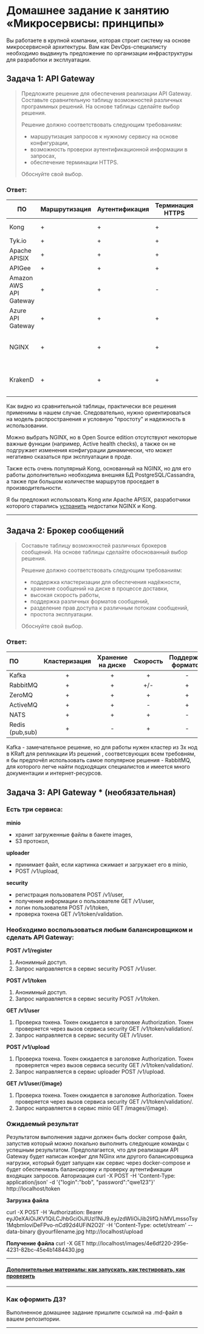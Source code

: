 
# Домашнее задание к занятию «Микросервисы: принципы»

Вы работаете в крупной компании, которая строит систему на основе микросервисной архитектуры.
Вам как DevOps-специалисту необходимо выдвинуть предложение по организации инфраструктуры для разработки и эксплуатации.

## Задача 1: API Gateway 

> Предложите решение для обеспечения реализации API Gateway. Составьте сравнительную таблицу возможностей различных программных решений. На основе таблицы сделайте выбор решения.
> 
> Решение должно соответствовать следующим требованиям:
> - маршрутизация запросов к нужному сервису на основе конфигурации,
> - возможность проверки аутентификационной информации в запросах,
> - обеспечение терминации HTTPS.
> 
> Обоснуйте свой выбор.

### Ответ:

| ПО                     | Маршрутизация | Аутентификация | Терминация HTTPS | Модель распространения                                      |
|------------------------|---------------|----------------|------------------|-------------------------------------------------------------|
| Kong                   | +             | +              | +                | Open Source, Apache 2.0                                     |
| Tyk.io                 | +             | +              | +                | Open Source, MPL                                            |
| Apache APISIX          | +             | +              | +                | Open Source, Apache 2.0                                     |
| APIGee                 | +             | +              | +                | Платно                                                      |
| Amazon AWS API Gateway | +             | +              | -                | Платно                                                      |
| Azure API Gateway      | +             | +              | +                | Платно                                                      |
| NGINX                  | +             | +              | +                | Open Source, но есть платная версия NGINX Plus              |
| KrakenD                | +             | +              | +                | Open Source (для Community Edition), но есть платная версии |

Как видно из сравнительной таблицы, практически все решения применимы в нашем случае. Следовательно, нужно ориентироваться на модель распространения и условную "простоту" и надежность в использовании.

Можно выбрать NGINX, но в Open Source edition отсутствуют некоторые важные функции (например, Active health checks), 
а также он не подгружает изменения конфигурации динамически, что может негативно сказаться при эксплуатации в проде.

Также есть очень популярный Kong, основанный на NGINX, но для его работы дополнительно необходима внешняя БД PostgreSQL/Cassandra, а также при большом количестве маршрутов проседает в производительности.

Я бы предложил использовать Kong или Apache APISIX, разработчики которого старались [устранить](https://api7.ai/blog/why-choose-apisix-instead-of-nginx-or-kong) недостатки NGINX и Kong.

---

## Задача 2: Брокер сообщений

> Составьте таблицу возможностей различных брокеров сообщений. На основе таблицы сделайте обоснованный выбор решения.
> 
> Решение должно соответствовать следующим требованиям:
> - поддержка кластеризации для обеспечения надёжности,
> - хранение сообщений на диске в процессе доставки,
> - высокая скорость работы,
> - поддержка различных форматов сообщений,
> - разделение прав доступа к различным потокам сообщений,
> - простота эксплуатации.
> 
> Обоснуйте свой выбор.

### Ответ:

| ПО                      | Кластеризация | Хранение на диске | Скорость | Поддержка форматов | Права доступа | Простота |
|:------------------------|:-------------:|:-----------------:|:--------:|:------------------:|:-------------:|:--------:|
| Kafka                   |       +       |         +         |    +     |         -          |       +       |    -     |
| RabbitMQ                |       +       |         +         |   +/-    |         +          |       +       |    +     |
| ZeroMQ                  |       +       |         +         |    +     |         +          |       +       |    -     |
| ActiveMQ                |       +       |         +         |    -     |         +          |       +       |    +     |
| NATS                    |       +       |         +         |    +     |         -          |       +       |    +     |
| Redis (pub,sub)         |       +       |         -         |    +     |         -          |       -       |    +     |

Kafka - замечательное решение, но для работы нужен кластер из 3х нод в KRaft для репликации
Из решений , соответсвующих всем требовням, я бы предпочёл использовать самое популярное решения - RabbitMQ, для которого легче найти подходящих специалистов и имеется много документации и интернет-ресурсов.

## Задача 3: API Gateway * (необязательная)

### Есть три сервиса:

**minio**
- хранит загруженные файлы в бакете images,
- S3 протокол,

**uploader**
- принимает файл, если картинка сжимает и загружает его в minio,
- POST /v1/upload,

**security**
- регистрация пользователя POST /v1/user,
- получение информации о пользователе GET /v1/user,
- логин пользователя POST /v1/token,
- проверка токена GET /v1/token/validation.

### Необходимо воспользоваться любым балансировщиком и сделать API Gateway:

**POST /v1/register**
1. Анонимный доступ.
2. Запрос направляется в сервис security POST /v1/user.

**POST /v1/token**
1. Анонимный доступ.
2. Запрос направляется в сервис security POST /v1/token.

**GET /v1/user**
1. Проверка токена. Токен ожидается в заголовке Authorization. Токен проверяется через вызов сервиса security GET /v1/token/validation/.
2. Запрос направляется в сервис security GET /v1/user.

**POST /v1/upload**
1. Проверка токена. Токен ожидается в заголовке Authorization. Токен проверяется через вызов сервиса security GET /v1/token/validation/.
2. Запрос направляется в сервис uploader POST /v1/upload.

**GET /v1/user/{image}**
1. Проверка токена. Токен ожидается в заголовке Authorization. Токен проверяется через вызов сервиса security GET /v1/token/validation/.
2. Запрос направляется в сервис minio GET /images/{image}.

### Ожидаемый результат

Результатом выполнения задачи должен быть docker compose файл, запустив который можно локально выполнить следующие команды с успешным результатом.
Предполагается, что для реализации API Gateway будет написан конфиг для NGinx или другого балансировщика нагрузки, который будет запущен как сервис через docker-compose и будет обеспечивать балансировку и проверку аутентификации входящих запросов.
Авторизация
curl -X POST -H 'Content-Type: application/json' -d '{"login":"bob", "password":"qwe123"}' http://localhost/token

**Загрузка файла**

curl -X POST -H 'Authorization: Bearer eyJ0eXAiOiJKV1QiLCJhbGciOiJIUzI1NiJ9.eyJzdWIiOiJib2IifQ.hiMVLmssoTsy1MqbmIoviDeFPvo-nCd92d4UFiN2O2I' -H 'Content-Type: octet/stream' --data-binary @yourfilename.jpg http://localhost/upload

**Получение файла**
curl -X GET http://localhost/images/4e6df220-295e-4231-82bc-45e4b1484430.jpg

---

#### [Дополнительные материалы: как запускать, как тестировать, как проверить](https://github.com/netology-code/devkub-homeworks/tree/main/11-microservices-02-principles)

---

### Как оформить ДЗ?

Выполненное домашнее задание пришлите ссылкой на .md-файл в вашем репозитории.

---
